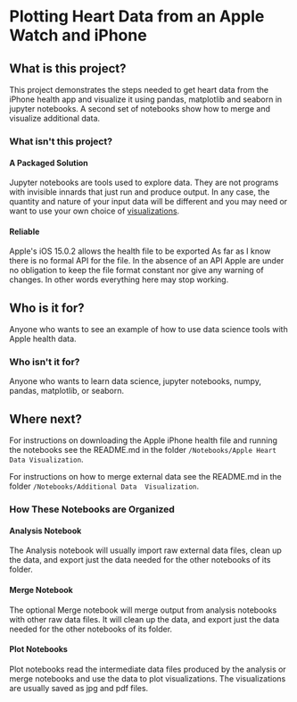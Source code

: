 # Plotting Heart Data from an Apple Watch and iPhone

## What is this project?

This project demonstrates the steps needed to get heart data from the iPhone health app and visualize it using pandas, matplotlib and seaborn in jupyter notebooks. A second set of notebooks show how to merge and visualize additional data.

### What isn't this project?
#### A Packaged Solution
Jupyter notebooks are tools used to explore data. They are not programs with invisible innards that just run and 
produce output. In any case, the quantity and nature of your input data will be different and you may need or want to 
use your own choice of [visualizations](https://seaborn.pydata.org/examples/index.html).

#### Reliable
Apple's iOS 15.0.2 allows the health file to be exported As far as I know there is no formal API for the file. In the absence of an API Apple are under no obligation to keep the file format constant nor give any warning of changes. In other words everything here may stop working.

## Who is it for?
Anyone who wants to see an example of how to use data science tools with Apple health data.

### Who isn't it for?
Anyone who wants to learn data science, jupyter notebooks, numpy, pandas, matplotlib, or seaborn.


## Where next?
For instructions on downloading the Apple iPhone health file and running the notebooks see the README.md in the 
folder `/Notebooks/Apple Heart 
Data Visualization`.

For instructions on how to merge external data see the README.md in the folder `/Notebooks/Additional Data 
Visualization`.

### How These Notebooks are Organized
#### Analysis Notebook
The Analysis notebook will usually import raw external data files, clean up the data, and export just the data 
needed for the other notebooks of its folder.
#### Merge Notebook
The optional Merge notebook will merge output from analysis notebooks with other raw data files. It will clean up the data, and export just the data needed for the other notebooks of its folder.
#### Plot Notebooks
Plot notebooks read the intermediate data files produced by the analysis or merge notebooks and use the data to plot 
visualizations. The visualizations are usually saved as jpg and pdf files.
